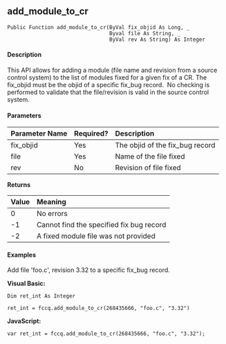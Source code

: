 add_module_to_cr
------------------

```
Public Function add_module_to_cr(ByVal fix_objid As Long, _
                                 Byval file As String, _
                                 ByVal rev As String) As Integer
```

#### Description

This API allows for adding a module (file name and revision from a source control system) to the list of modules fixed for a given fix of a CR. The fix_objid must be the objid of a specific fix_bug record.  No checking is performed to validate that the file/revision is valid in the source control system.

#### Parameters

| Parameter Name | Required? | Description |
|:--- |:--- |:--- |
| fix_objid | Yes | The objid of the fix_bug record |
| file | Yes | Name of the file fixed |
| rev | No | Revision of file fixed |

**Returns**

| Value | Meaning |
|:--- |:--- |
| 0 | No errors |
| -1 | Cannot find the specified fix bug record |
| -2 | A fixed module file was not provided |

#### Examples

Add file 'foo.c', revision 3.32 to a specific fix_bug record.

**Visual Basic:**
```
Dim ret_int As Integer

ret_int = fccq.add_module_to_cr(268435666, "foo.c", "3.32")
```

**JavaScript:**
```
var ret_int = fccq.add_module_to_cr(268435666, "foo.c", "3.32");
```
